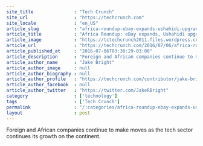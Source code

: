 ```yaml
---
site_title               : "Tech Crunch"
site_url                 : "https://techcrunch.com"
site_locale              : "en_US"
article_slug             : "africa-roundup-ebay-expands-ushahidi-upgrades-africa-internet-group-rebrands"
article_title            : "Africa Roundup: eBay expands, Ushahidi upgrades, Africa Internet Group rebrands"
article_image            : "https://tctechcrunch2011.files.wordpress.com/2016/07/screen-shot-2016-07-06-at-6-11-11-am.png?w=764&h=400&crop=1"
article_url              : "https://techcrunch.com/2016/07/06/africa-roundup-ebay-expands-ushahidi-upgrades-africa-internet-group-rebrands/"
article_published_at     : "2016-07-06T03:30:29-03:00"
article_description      : "Foreign and African companies continue to make moves as the tech sector continues its growth on the continent."
article_author_name      : "Jake Bright"
article_author_image     : null
article_author_biography : null
article_author_profile   : "https://techcrunch.com/contributor/jake-bright/"
article_author_facebook  : null
article_author_twitter   : "https://twitter.com/JakeRBright"
category                 : ['technology']
tags                     : ['Tech Crunch']
permalink                : "/:categories/africa-roundup-ebay-expands-ushahidi-upgrades-africa-internet-group-rebrands/"
layout                   : post
---
```


Foreign and African companies continue to make moves as the tech sector continues its growth on the continent.
